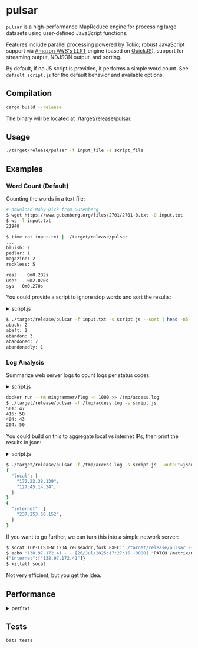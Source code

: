 # pulsar

`pulsar` is a high-performance MapReduce engine for processing large datasets using user-defined JavaScript functions.

Features include parallel processing powered by Tokio, robust JavaScript support via [Amazon AWS's LLRT](https://github.com/awslabs/llrt) engine (based on [QuickJS](https://github.com/DelSkayn/rquickjs)), support for streaming output, NDJSON output, and sorting.

By default, if no JS script is provided, it performs a simple word count. See `default_script.js` for the default behavior and available options.

## Compilation

```bash
cargo build --release
```

The binary will be located at ./target/release/pulsar.

## Usage

```bash
./target/release/pulsar -f input_file -s script_file
```

## Examples

### Word Count (Default)

Counting the words in a text file:

```bash
# download Moby Dick from Gutenberg
$ wget https://www.gutenberg.org/files/2701/2701-0.txt -O input.txt
$ wc -l input.txt
21940

$ time cat input.txt | ./target/release/pulsar
...
bluish: 2
pedlar: 1
magazine: 2
reckless: 5

real	0m0.282s
user	0m2.020s
sys	  0m0.270s
```

You could provide a script to ignore stop words and sort the results:

<details>
<summary>script.js</summary>

```js
const STOP_WORDS = new Set([
  "a", "an", "and", "are", "as", "at", "be", "but", "by", "for", "if", "in",
  "into", "is", "it", "no", "not", "of", "on", "or", "such", "that", "the",
  "their", "then", "there", "these", "they", "this", "to", "was", "will", "with"
]);

const map = async line => line
  .toLowerCase()
  .replace(/[^\p{L}\p{N}]+/gu, ' ')
  .trim()
  .split(/\s+/)
  .filter(word => 
    word && 
    !STOP_WORDS.has(word) &&
    !/\d/.test(word)    // filter out any word containing digits
  )
  .map(word => [word, 1]);

const reduce = async (key, values) => values.length;

const sort = async results =>
  results.sort((a, b) => a[0].localeCompare(b[0])); // Sort alphabetically
```
</details>

```bash
$ ./target/release/pulsar -f input.txt -s script.js --sort | head -n5
aback: 2
abaft: 2
abandon: 3
abandoned: 7
abandonedly: 1
```

### Log Analysis

Summarize web server logs to count logs per status codes:

<details>
<summary>script.js</summary>

```js
const map = async line => {
  // Parse Apache/Nginx log line example:
  // 127.0.0.1 - - [01/Jan/2023:00:00:01 +0000] "GET /path HTTP/1.1" 200 1234
  // Extract the HTTP status code (e.g. 200)
  const match = line.match(/"\w+ \S+ \S+" (\d{3}) \d+/);
  if (match?.[1]) {
    const status = match[1];
    return [[status, 1]];
  }
  return [];
};

const reduce = async (key, values) =>
  values.reduce((sum, count) => sum + count, 0);
```
</details>

```bash
docker run --rm mingrammer/flog -n 1000 >> /tmp/access.log
$ ./target/release/pulsar -f /tmp/access.log -s script.js
501: 47
416: 50
404: 43
204: 50
```

You could build on this to aggregate local vs internet IPs, then print the results in json:

<details>
<summary>script.js</summary>

```js
const isLocal = ip => {
  const [a, b] = ip.split('.').map(Number);
  return a === 10 || (a === 172 && b >= 16 && b <= 31) || (a === 192 && b === 168) || a === 127;
};

const map = async line =>
  [...line.matchAll(/\b(\d{1,3}(?:\.\d{1,3}){3})\b/g)].map(m => {
    const ip = m[1];
    const type = isLocal(ip) ? "local" : "internet";
    return [type, ip];
  });

const reduce = async (key, values) => Array.from(new Set(values)); // deduplicate IPs
```
</details>

```bash
$ ./target/release/pulsar -f /tmp/access.log -s script.js --output=json | jq
{
  "local": [
    "172.22.38.139",
    "127.45.14.34",
  ]
}
{
  "internet": [
    "237.253.60.152",
  ]
}
```

If you want to go further, we can turn this into a simple network server:

```bash
$ socat TCP-LISTEN:1234,reuseaddr,fork EXEC:"./target/release/pulsar -s script.js --output=json" &
$ echo "138.97.172.41 - - [26/Jul/2025:17:27:15 +0000] "PATCH /matrix/morph HTTP/1.0" 401 9375" | socat - TCP:localhost:1234
{"internet":["138.97.172.41"]}
$ killall socat
```

Not very efficient, but you get the idea.

## Performance

<details>
<summary>perf.txt</summary>

```txt
NodeJS version: v22.16.0
Pulsar version: pulsar 0.1.0-80765e5
CPU: Intel(R) Xeon(R) CPU E5-2697A v4 @ 2.60GHz 32

Summary

This benchmark performs a simple word count aggregation on a 20,000-line
copy of the Moby Dick by Herman Melville.

Each line is processed by the map function, which introduces an artificial
delay of approximately 0.23 ms per line, to simulate processing.

It compares Pulsar against a NodeJS equivalent implementation. Both
versions are asynchronous but, due to the nature of NodeJS, it runs on a
single thread. Remember, concurrency is not parallelism.

Pulsar, on the other hand, is a highly parallel MapReduce engine and can
leverage multiple threads and multiple execution contexts.

    Finished `release` profile [optimized] target(s) in 0.19s
Benchmark 1: pulsar-20k-lines
  Time (mean ± σ):     399.1 ms ±   7.9 ms    [User: 4700.2 ms, System: 3474.2 ms]
  Range (min … max):   388.5 ms … 410.4 ms    5 runs
 
Benchmark 2: pulsar-20k-lines-sort-by-key-asc
  Time (mean ± σ):     521.3 ms ±   8.0 ms    [User: 4886.5 ms, System: 3347.4 ms]
  Range (min … max):   507.4 ms … 526.5 ms    5 runs
 
Benchmark 3: baseline-node-20k-lines
  Time (mean ± σ):      5.347 s ±  0.007 s    [User: 5.144 s, System: 0.331 s]
  Range (min … max):    5.338 s …  5.359 s    5 runs
 
Summary
  pulsar-20k-lines ran
    1.31 ± 0.03 times faster than pulsar-20k-lines-sort-by-key-asc
   13.40 ± 0.27 times faster than baseline-node-20k-lines
Benchmark 1 (13 runs): ./target/release/pulsar -f input.txt -s pulsar-script.js
  measurement          mean ± σ            min … max           outliers         delta
  wall_time           404ms ± 4.89ms     397ms …  414ms          0 ( 0%)        0%
  peak_rss           57.0MB ±  541KB    56.4MB … 57.9MB          0 ( 0%)        0%
  cpu_cycles         14.5G  ±  119M     14.3G  … 14.7G           0 ( 0%)        0%
  instructions       13.7G  ± 87.4M     13.5G  … 13.8G           0 ( 0%)        0%
  cache_references    167M  ± 3.30M      162M  …  173M           2 (15%)        0%
  cache_misses        514K  ± 57.2K      464K  …  607K           0 ( 0%)        0%
  branch_misses      29.2M  ±  503K     28.5M  … 29.9M           0 ( 0%)        0%
Benchmark 2 (3 runs): node node-script.js input.txt
  measurement          mean ± σ            min … max           outliers         delta
  wall_time          5.34s  ± 1.95ms    5.34s  … 5.35s           0 ( 0%)        💩+1224.3% ±  1.6%
  peak_rss           80.8MB ±  572KB    80.2MB … 81.4MB          0 ( 0%)        💩+ 41.7% ±  1.3%
  cpu_cycles         16.7G  ± 42.0M     16.7G  … 16.7G           0 ( 0%)        💩+ 15.3% ±  1.1%
  instructions       30.3G  ±  274M     30.1G  … 30.6G           0 ( 0%)        💩+121.6% ±  1.3%
  cache_references   94.9M  ± 1.03M     93.8M  … 95.9M           0 ( 0%)        ⚡- 43.1% ±  2.5%
  cache_misses        433K  ± 43.2K      400K  …  482K           0 ( 0%)          - 15.8% ± 14.8%
  branch_misses      22.4M  ±  320K     22.0M  … 22.6M           0 ( 0%)        ⚡- 23.4% ±  2.3%
```
</details>

## Tests

```bash
bats tests
```
